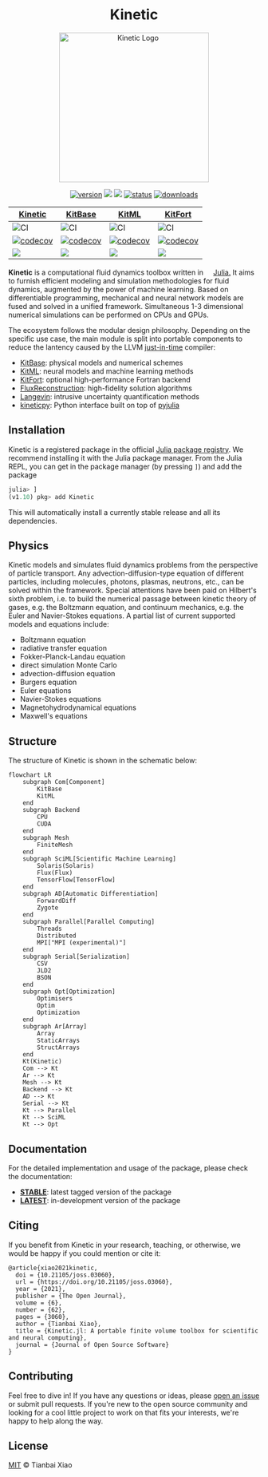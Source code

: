 <div align="center">
  <h1>Kinetic</h1>
  <img
    src="https://i.postimg.cc/ncXfgjXd/dancing-circles.gif"
    alt="Kinetic Logo" width="300">
  </img>
  
  [![version](https://juliahub.com/docs/Kinetic/version.svg)](https://juliahub.com/ui/Packages/Kinetic/wrVmu)
  [![](https://img.shields.io/badge/docs-latest-blue)](https://xiaotianbai.com/Kinetic.jl/dev/)
  [![](https://img.shields.io/badge/docs-stable-blue)](https://xiaotianbai.com/Kinetic.jl/stable/)
  [![status](https://joss.theoj.org/papers/65d56efef938caf92c2cc942d2c25ea4/status.svg?style=flat-square)](https://joss.theoj.org/papers/65d56efef938caf92c2cc942d2c25ea4)
  [![downloads](https://img.shields.io/endpoint?color=important&label=downloads&logo=%2F&url=https%3A%2F%2Fpkgs.genieframework.com%2Fapi%2Fv1%2Fbadge%2FKitBase)](https://pkgs.genieframework.com?packages=Kinetic)
  <!--[![downloads](https://shields.io/endpoint?url=https://pkgs.genieframework.com/api/v1/badge/Kinetic/label:downloads-sep:,-logo:none-color:important)](https://pkgs.genieframework.com?packages=Kinetic)-->
  
| [Kinetic](https://github.com/vavrines/Kinetic.jl) | [KitBase](https://github.com/vavrines/KitBase.jl) | [KitML](https://github.com/vavrines/KitML.jl) | [KitFort](https://github.com/vavrines/KitFort.jl) |
| ---------- | --------- | ---------------- | ------ |
| ![CI](https://img.shields.io/github/actions/workflow/status/vavrines/Kinetic.jl/ci.yml?branch=master&style=flat-square) | ![CI](https://img.shields.io/github/actions/workflow/status/vavrines/KitBase.jl/ci.yml?branch=main&style=flat-square) | ![CI](https://img.shields.io/github/actions/workflow/status/vavrines/KitML.jl/main.yml?branch=main&style=flat-square) | ![CI](https://img.shields.io/github/actions/workflow/status/vavrines/KitFort.jl/main.yml?branch=main&style=flat-square) |
| [![codecov](https://img.shields.io/codecov/c/github/vavrines/Kinetic.jl?style=flat-square)](https://codecov.io/gh/vavrines/Kinetic.jl) | [![codecov](https://img.shields.io/codecov/c/github/vavrines/KitBase.jl?style=flat-square)](https://codecov.io/gh/vavrines/KitBase.jl) | [![codecov](https://img.shields.io/codecov/c/github/vavrines/KitML.jl?style=flat-square)](https://codecov.io/gh/vavrines/KitML.jl) | [![codecov](https://img.shields.io/codecov/c/github/vavrines/KitFort.jl?style=flat-square)](https://codecov.io/gh/vavrines/KitFort.jl) |
![](https://img.shields.io/github/last-commit/vavrines/Kinetic.jl?label=updated&style=flat-square) | ![](https://img.shields.io/github/last-commit/vavrines/KitBase.jl?style=flat-square&label=updated) | ![](https://img.shields.io/github/last-commit/vavrines/KitML.jl?style=flat-square&label=updated) | ![](https://img.shields.io/github/last-commit/vavrines/KitFort.jl?style=flat-square&label=updated)
</div>

<!--
![](https://img.shields.io/github/v/tag/vavrines/Kinetic.jl?include_prereleases&label=latest%20version&logo=github&sort=semver)
![](https://img.shields.io/badge/License-MIT-yellow.svg)
![](https://zenodo.org/badge/243490351.svg?style=flat-square)
[![ColPrac: Contributor's Guide on Collaborative Practices for Community Packages](https://img.shields.io/badge/ColPrac-Contributor's%20Guide-blueviolet)](https://github.com/SciML/ColPrac)
[![GitHub commits since tagged version](https://img.shields.io/github/commits-since/vavrines/Kinetic.jl/v0.7.0.svg?style=social&logo=github)](https://github.com/vavrines/Kinetic.jl)
[![Visits Badge](https://badges.pufler.dev/visits/vavrines/Kinetic.jl)](https://badges.pufler.dev)
-->

<!--<div align="center"> <img
  src="https://i.postimg.cc/ncXfgjXd/dancing-circles.gif"
  alt="Kinetic Logo" width="300"></img>
</div>-->
<!--
# Kinetic.jl
<img src="https://i.postimg.cc/ncXfgjXd/dancing-circles.gif" width="300"/>
-->

**Kinetic** is a computational fluid dynamics toolbox written in <a href="https://julialang.org"><img src="https://raw.githubusercontent.com/JuliaLang/julia-logo-graphics/master/images/julia.ico" width="16em">Julia.</a>
It aims to furnish efficient modeling and simulation methodologies for fluid dynamics, augmented by the power of machine learning.
Based on differentiable programming, mechanical and neural network models are fused and solved in a unified framework.
Simultaneous 1-3 dimensional numerical simulations can be performed on CPUs and GPUs.

The ecosystem follows the modular design philosophy.
Depending on the specific use case, the main module is split into portable components to reduce the lantency caused by the LLVM [just-in-time](https://llvm.org/docs/tutorial/index.html#building-a-jit-in-llvm) compiler:

- [KitBase](https://github.com/vavrines/KitBase.jl): physical models and numerical schemes
- [KitML](https://github.com/vavrines/KitML.jl): neural models and machine learning methods
- [KitFort](https://github.com/vavrines/KitFort.jl): optional high-performance Fortran backend
- [FluxReconstruction](https://github.com/vavrines/FluxReconstruction.jl): high-fidelity solution algorithms
- [Langevin](https://github.com/vavrines/Langevin.jl): intrusive uncertainty quantification methods
- [kineticpy](https://github.com/vavrines/kineticpy): Python interface built on top of [pyjulia](https://github.com/JuliaPy/pyjulia)

## Installation

Kinetic is a registered package in the official [Julia package registry](https://github.com/JuliaRegistries/General).
We recommend installing it with the Julia package manager. 
From the Julia REPL, you can get in the package manager (by pressing `]`) and add the package

```julia
julia> ]
(v1.10) pkg> add Kinetic
```
This will automatically install a currently stable release and all its dependencies.

## Physics

Kinetic models and simulates fluid dynamics problems from the perspective of particle transport.
Any advection-diffusion-type equation of different particles, including molecules, photons, plasmas, neutrons, etc., can be solved within the framework.
Special attentions have been paid on Hilbert's sixth problem, i.e. to build the numerical passage between kinetic theory of gases, e.g. the Boltzmann equation, and continuum mechanics, e.g. the Euler and Navier-Stokes equations.
A partial list of current supported models and equations include:
- Boltzmann equation
- radiative transfer equation
- Fokker-Planck-Landau equation
- direct simulation Monte Carlo
- advection-diffusion equation
- Burgers equation
- Euler equations
- Navier-Stokes equations
- Magnetohydrodynamical equations
- Maxwell's equations

## Structure

The structure of Kinetic is shown in the schematic below:

```mermaid
flowchart LR
    subgraph Com[Component]
        KitBase
        KitML
    end
    subgraph Backend
        CPU
        CUDA
    end
    subgraph Mesh
        FiniteMesh
    end
    subgraph SciML[Scientific Machine Learning]
        Solaris(Solaris)
        Flux(Flux)
        TensorFlow[TensorFlow]
    end
    subgraph AD[Automatic Differentiation]
        ForwardDiff
        Zygote
    end
    subgraph Parallel[Parallel Computing]
        Threads
        Distributed
        MPI["MPI (experimental)"]
    end
    subgraph Serial[Serialization]
        CSV
        JLD2
        BSON
    end
    subgraph Opt[Optimization]
        Optimisers
        Optim
        Optimization
    end
    subgraph Ar[Array]
        Array
        StaticArrays
        StructArrays
    end
    Kt(Kinetic)
    Com --> Kt
    Ar --> Kt
    Mesh --> Kt
    Backend --> Kt
    AD --> Kt
    Serial --> Kt
    Kt --> Parallel
    Kt --> SciML
    Kt --> Opt
```

## Documentation

For the detailed implementation and usage of the package, please
check the documentation:

- [**STABLE**](https://xiaotianbai.com/Kinetic.jl/stable/): latest tagged version of the package
- [**LATEST**](https://xiaotianbai.com/Kinetic.jl/dev/): in-development version of the package

## Citing

If you benefit from Kinetic in your research, teaching, or otherwise, we would be happy if you could mention or cite it:

```
@article{xiao2021kinetic,
  doi = {10.21105/joss.03060},
  url = {https://doi.org/10.21105/joss.03060},
  year = {2021},
  publisher = {The Open Journal},
  volume = {6},
  number = {62},
  pages = {3060},
  author = {Tianbai Xiao},
  title = {Kinetic.jl: A portable finite volume toolbox for scientific and neural computing},
  journal = {Journal of Open Source Software}
}
```

## Contributing

Feel free to dive in! If you have any questions or ideas, please [open an issue](https://github.com/vavrines/Kinetic.jl/issues/new) or submit pull requests.
If you're new to the open source community and looking for a cool little project to work on that fits your interests, we're happy to help along the way.

## License

[MIT](LICENSE) © Tianbai Xiao
